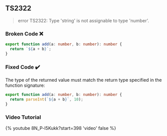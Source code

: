 ## TS2322

> error TS2322: Type 'string' is not assignable to type 'number'.

### Broken Code ❌

```ts
export function add(a: number, b: number): number {
  return `${a + b}`;
}
```

### Fixed Code ✔️

The type of the returned value must match the return type specified in the function signature:

```ts
export function add(a: number, b: number): number {
  return parseInt(`${a + b}`, 10);
}
```

### Video Tutorial

{% youtube 8N_P-l5Kukk?start=398 'video' false %}
